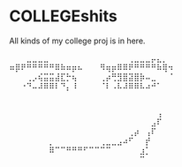 # COLLEGEshits
All kinds of my college proj is in here. 

⠀⠀⠀⣀⣀⣀⣀⠀⠀⠀⠀⠀⠀⠀⠀⠀⠀⠀⠀⠀⠀⢀⣀⣀⣀⡤⣄⡀⠀
⠶⡿⠟⠛⠛⠛⠛⠛⠿⠷⠶⡶⠦⠀⠀⠀⠻⢶⡶⠿⠿⠟⠛⠛⠛⠛⠷⢿⠲
⠀⠀⠀⢀⡠⢮⣭⣭⣼⣏⡓⢦⠀⠀⠀⠀⢀⡴⢛⣻⣿⣽⣿⡷⠤⣀⠀⠀⠈
⠀⠀⠐⠙⠤⠼⠿⠿⠇⠙⡄⠸⠀⠀⠀⠀⠈⠇⠠⠧⠼⠿⠿⠧⠴⠚⠁⠀⠀
⠀⠀⠀⠀⠀⠀⠀⠀⠀⠀⠀⠀⠀⠀⠀⠀⠀⠀⠀⠀⠀⠀⠀⠀⠀⠀⠀⠀⠀

⠀⠀⠀⠀⠀⠀⠀⠀⠀⠀⠀⠀⠀⠀⠀⠀⠀⠀⠀⠀⠀⠀⠀⠀⠀⠀⢠⠀⠀
⠀⠀⠀⠀⠀⠀⠀⠀⠀⠀⠀⠀⠀⠀⠀⠀⠀⠀⠀⠀⠀⠀⠀⠀⠀⣠⠏⠀⠀
⠀⠀⠀⠀⠀⠀⠀⠀⠀⠀⠀⠀⠀⠀⠀⠀⠀⠀⠀⠀⠀⢀⡴⠀⢠⠏⠀⠀⠀
⠀⠀⠀⠀⠀⠀⠀⡀⠀⠀⠀⠀⠀⠀⠀⠀⢀⣀⣀⣠⠴⠋⠀⠀⡞⠀⠀⠀⠀
⠀⠀⠀⠀⠀⠀⠀⠿⠉⠉⠛⠛⠛⠋⠉⠉⠉⠉⠀⠀⠀⠀⠀⣰⡁⠀⠀⠀⠀
⠀⠀⠀⠀⠀⠀⠀⠀⠀⠀⠀⠀⠀⠀⠀⠀⠀⠀⠀⠀⠀⠀⠀⠉⠀⠀⠀⠀⠀
